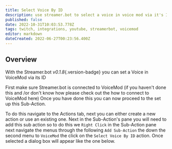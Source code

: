 ```yaml
---
title: Select Voice By ID
description: use streamer.bot to select a voice in voice mod via it's ID
published: false
date: 2022-10-31T10:03:53.778Z
tags: twitch, integrations, youtube, streamerbot, voicemod
editor: markdown
dateCreated: 2022-06-27T00:23:56.400Z
---
```


## Overview
With the Streamer.bot *v0.1.8*{.version-badge} you can set a Voice in VoiceMod via its ID

First make sure Streamer.bot is connected to VoiceMod (if you haven't done this and /or don't know how please check out the how to connect to VoiceMod here)
Once you have done this you can now proceed to the set up this Sub-Action.

To do this navigate to the Actions tab, next you can either create a new action or use an existing one.
Next in the Sub-Action's pane you will need to add this sub action so to do this we `Right Click` in the Sub-Action pane next navigate the menus through the following `Add Sub-Action` the down the second menu to `VoiceMod` the click on the `Select Voice By ID` action. Once selected a dialog box will appear like the one below.
